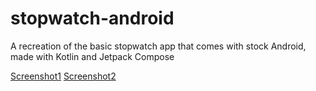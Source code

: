 # stopwatch-android
A recreation of the basic stopwatch app that comes with stock Android, made with Kotlin and Jetpack Compose

[Screenshot1](screenshot_1.jpg)
[Screenshot2](screenshot_2.jpg)
